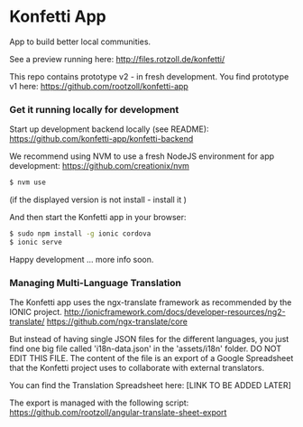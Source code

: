 # Konfetti App

App to build better local communities.

See a preview running here: http://files.rotzoll.de/konfetti/

This repo contains prototype v2 - in fresh development. You find prototype v1 here: https://github.com/rootzoll/konfetti-app

### Get it running locally for development

Start up development backend locally (see README): 
https://github.com/konfetti-app/konfetti-backend

We recommend using NVM to use a fresh NodeJS environment for app development:
https://github.com/creationix/nvm

```bash
$ nvm use
```
(if the displayed version is not install - install it )

And then start the Konfetti app in your browser: 

```bash
$ sudo npm install -g ionic cordova
$ ionic serve
```

Happy development ... more info soon.

### Managing Multi-Language Translation

The Konfetti app uses the ngx-translate framework as recommended by the IONIC project.
http://ionicframework.com/docs/developer-resources/ng2-translate/
https://github.com/ngx-translate/core

But instead of having single JSON files for the different languages, you just find one big file called 'i18n-data.json' 
in the 'assets/i18n' folder. DO NOT EDIT THIS FILE. The content of the file is an export of a Google Spreadsheet that 
the Konfetti project uses to collaborate with external translators.

You can find the Translation Spreadsheet here: 
[LINK TO BE ADDED LATER]

The export is managed with the following script:
https://github.com/rootzoll/angular-translate-sheet-export

